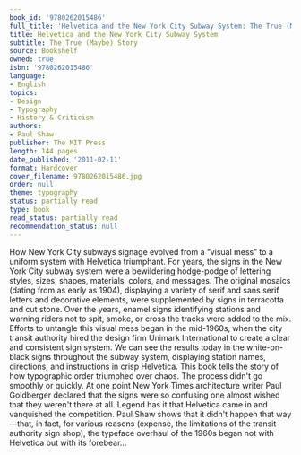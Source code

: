 ```yaml
---
book_id: '9780262015486'
full_title: 'Helvetica and the New York City Subway System: The True (Maybe) Story'
title: Helvetica and the New York City Subway System
subtitle: The True (Maybe) Story
source: Bookshelf
owned: true
isbn: '9780262015486'
language:
- English
topics:
- Design
- Typography
- History & Criticism
authors:
- Paul Shaw
publisher: The MIT Press
length: 144 pages
date_published: '2011-02-11'
format: Hardcover
cover_filename: 9780262015486.jpg
order: null
theme: typography
status: partially read
type: book
read_status: partially read
recommendation_status: null
---
```

How New York City subways signage evolved from a “visual mess” to a uniform system with Helvetica triumphant. For years, the signs in the New York City subway system were a bewildering hodge-podge of lettering styles, sizes, shapes, materials, colors, and messages. The original mosaics (dating from as early as 1904), displaying a variety of serif and sans serif letters and decorative elements, were supplemented by signs in terracotta and cut stone. Over the years, enamel signs identifying stations and warning riders not to spit, smoke, or cross the tracks were added to the mix. Efforts to untangle this visual mess began in the mid-1960s, when the city transit authority hired the design firm Unimark International to create a clear and consistent sign system. We can see the results today in the white-on-black signs throughout the subway system, displaying station names, directions, and instructions in crisp Helvetica. This book tells the story of how typographic order triumphed over chaos. The process didn't go smoothly or quickly. At one point New York Times architecture writer Paul Goldberger declared that the signs were so confusing one almost wished that they weren't there at all. Legend has it that Helvetica came in and vanquished the competition. Paul Shaw shows that it didn't happen that way—that, in fact, for various reasons (expense, the limitations of the transit authority sign shop), the typeface overhaul of the 1960s began not with Helvetica but with its forebear...
